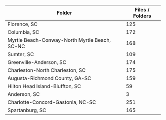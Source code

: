 | Folder                                        |   Files / Folders |
|-----------------------------------------------|-------------------|
| Florence, SC                                  |               125 |
| Columbia, SC                                  |               172 |
| Myrtle Beach-Conway-North Myrtle Beach, SC-NC |               168 |
| Sumter, SC                                    |               109 |
| Greenville-Anderson, SC                       |               174 |
| Charleston-North Charleston, SC               |               175 |
| Augusta-Richmond County, GA-SC                |               159 |
| Hilton Head Island-Bluffton, SC               |                59 |
| Anderson, SC                                  |                 3 |
| Charlotte-Concord-Gastonia, NC-SC             |               251 |
| Spartanburg, SC                               |               165 |